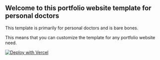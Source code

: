## Welcome to this portfolio website template for personal doctors

This template is primarily for personal doctors and is bare bones. 

This means that you can customize the template for any portfolio website need.

[![Deploy with Vercel](https://vercel.com/button)](https://vercel.com/new/clone?repository-url=https%3A%2F%2Fgithub.com%2FDeraCodings%2Fnextjs-business-website-starter-template)
